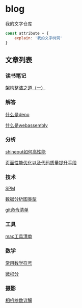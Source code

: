  # blog
 我的文字仓库

```js
const attribute = {
    explain: '我的文字树洞'
}
```

## 文章列表

### 读书笔记
[架构整洁之道（一）](https://github.com/ming995/blog/blob/main/clean-code1.md)

### 解答
[什么是deno]()

[什么是webassembly]()

### 分析
[shineout如何高性能]()

[页面性能优化以及代码质量提升手段]()

### 技术
[SPM]()

[数据分析图类型](https://github.com/ming995/blog/blob/main/data-analysis-chart.md)

[git命令清单]()

### 工具
[mac工具清单]()

### 数学
[常用数学符号]()

[微积分]()

### 摄影
[相机参数详解]()



